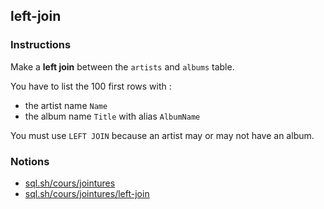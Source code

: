 ## left-join

### Instructions

Make a **left join** between the `artists` and `albums` table.

You have to list the 100 first rows with :

- the artist name `Name`
- the album name `Title` with alias `AlbumName`

You must use `LEFT JOIN` because an artist may or may not have an album.

### Notions

- [sql.sh/cours/jointures](https://sql.sh/cours/jointures)
- [sql.sh/cours/jointures/left-join](https://sql.sh/cours/jointures/left-join)
